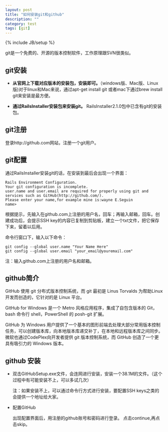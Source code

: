 ```yaml
---
layout: post
title: "如何安装git和github"
description: ""
category: test
tags: [git]
---
```

{% include JB/setup %}
     
git是一个免费的、开源的版本控制软件，工作原理跟SVN很类似。

## git安装 ##



- **从官网上下载对应版本的安装包，安装即可。**（windows版、Mac版、Linux版)对于linux和Mac来说，通过apt-get install git  或者mac下通过brew install git来安装是最方便。



- **通过RailsInstaller安装包来安装git。**
RailsInstaller2.1.0包中已含有git的安装包。

## git注册 ##

登录http://github.com网站，注册一个git用户。

## git配置 ##
通过RailsInstaller安装git的话，在安装到最后会出现一个界面：
        
    Rails Environment Configuration.
    Your git configuration is incomplete.
    user.name and user.email are required for properly using git and services such as GitHub(http://github.com/).
    Please enter your name,for example mine is:wayne E.Seguin
    name>
        
根据提示，先输入在github.com上注册的用户名，回车；再输入邮箱，回车。创建成功后，会提示SSH key的内容已复制到剪贴板，建立一个txt文件，把它保存下来，留着以后用。

命令行窗口下，输入以下命令：

    git config --global user.name "Your Name Here" 
    git config --global user.email "your_email@youremail.com"
        
注：输入github.com上注册的用户名和邮箱。
       
## github简介 ##

GitHub 使用 git 分布式版本控制系统，而 git 最初是 Linus Torvalds 为帮助Linux开发而创造的，它针对的是 Linux 平台。
        
GitHub for Windows 是一个 Metro 风格应用程序，集成了自包含版本的 Git，bash 命令行 shell，PowerShell 的 posh-git 扩展。

GitHub 为 Windows 用户提供了一个基本的图形前端去处理大部分常用版本控制任务，可以创建版本库，向本地版本库递交补丁，在本地和远程版本库之间同步。微软也通过CodePlex向开发者提供 git 版本控制系统，而 GitHub 创造了一个更具有吸引力的 Windows 版本。
         
## github 安装 ##
          
          


- 双击GitHubSetup.exe文件，会连网进行安装，安装一个38.1M的文件。（这个过程中有可能安装不上，可以多试几次）

  注：如果安装不上，可以通过命令行方式进行安装，要配置SSH keys之类的会提供一个地址给大家。


- 配置GitHub
     
  出现配置界面后，用注册的github账号和密码进行登录。
  点击continue,再点击skip。